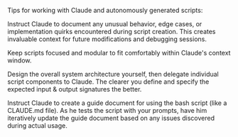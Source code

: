 Tips for working with Claude and autonomously generated scripts:

Instruct Claude to document any unusual behavior, edge cases, or implementation quirks encountered during script creation. This creates invaluable context for future modifications and debugging sessions.

Keep scripts focused and modular to fit comfortably within Claude's context window.

Design the overall system architecture yourself, then delegate individual script components to Claude. The clearer you define and specify the expected input & output signatures the better.

Instruct Claude to create a guide document for using the bash script (like a CLAUDE.md file). As he tests the script with your prompts, have him iteratively update the guide document based on any issues discovered during actual usage.